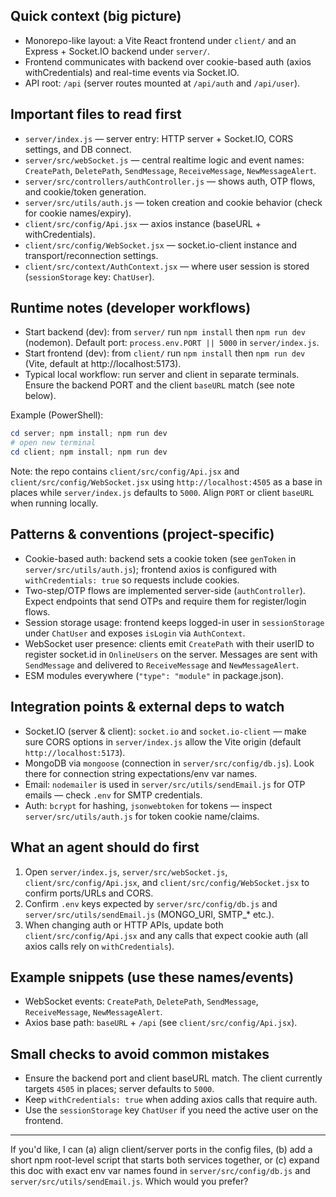 ## Quick context (big picture)

- Monorepo-like layout: a Vite React frontend under `client/` and an Express + Socket.IO backend under `server/`.
- Frontend communicates with backend over cookie-based auth (axios withCredentials) and real-time events via Socket.IO.
- API root: `/api` (server routes mounted at `/api/auth` and `/api/user`).

## Important files to read first

- `server/index.js` — server entry: HTTP server + Socket.IO, CORS settings, and DB connect.
- `server/src/webSocket.js` — central realtime logic and event names: `CreatePath`, `DeletePath`, `SendMessage`, `ReceiveMessage`, `NewMessageAlert`.
- `server/src/controllers/authController.js` — shows auth, OTP flows, and cookie/token generation.
- `server/src/utils/auth.js` — token creation and cookie behavior (check for cookie names/expiry).
- `client/src/config/Api.jsx` — axios instance (baseURL + withCredentials).
- `client/src/config/WebSocket.jsx` — socket.io-client instance and transport/reconnection settings.
- `client/src/context/AuthContext.jsx` — where user session is stored (`sessionStorage` key: `ChatUser`).

## Runtime notes (developer workflows)

- Start backend (dev): from `server/` run `npm install` then `npm run dev` (nodemon). Default port: `process.env.PORT || 5000` in `server/index.js`.
- Start frontend (dev): from `client/` run `npm install` then `npm run dev` (Vite, default at http://localhost:5173).
- Typical local workflow: run server and client in separate terminals. Ensure the backend PORT and the client `baseURL` match (see note below).

Example (PowerShell):

```powershell
cd server; npm install; npm run dev
# open new terminal
cd client; npm install; npm run dev
```

Note: the repo contains `client/src/config/Api.jsx` and `client/src/config/WebSocket.jsx` using `http://localhost:4505` as a base in places while `server/index.js` defaults to `5000`. Align `PORT` or client `baseURL` when running locally.

## Patterns & conventions (project-specific)

- Cookie-based auth: backend sets a cookie token (see `genToken` in `server/src/utils/auth.js`); frontend axios is configured with `withCredentials: true` so requests include cookies.
- Two-step/OTP flows are implemented server-side (`authController`). Expect endpoints that send OTPs and require them for register/login flows.
- Session storage usage: frontend keeps logged-in user in `sessionStorage` under `ChatUser` and exposes `isLogin` via `AuthContext`.
- WebSocket user presence: clients emit `CreatePath` with their userID to register socket.id in `OnlineUsers` on the server. Messages are sent with `SendMessage` and delivered to `ReceiveMessage` and `NewMessageAlert`.
- ESM modules everywhere (`"type": "module"` in package.json).

## Integration points & external deps to watch

- Socket.IO (server & client): `socket.io` and `socket.io-client` — make sure CORS options in `server/index.js` allow the Vite origin (default `http://localhost:5173`).
- MongoDB via `mongoose` (connection in `server/src/config/db.js`). Look there for connection string expectations/env var names.
- Email: `nodemailer` is used in `server/src/utils/sendEmail.js` for OTP emails — check `.env` for SMTP credentials.
- Auth: `bcrypt` for hashing, `jsonwebtoken` for tokens — inspect `server/src/utils/auth.js` for token cookie name/claims.

## What an agent should do first

1. Open `server/index.js`, `server/src/webSocket.js`, `client/src/config/Api.jsx`, and `client/src/config/WebSocket.jsx` to confirm ports/URLs and CORS.
2. Confirm `.env` keys expected by `server/src/config/db.js` and `server/src/utils/sendEmail.js` (MONGO_URI, SMTP_* etc.).
3. When changing auth or HTTP APIs, update both `client/src/config/Api.jsx` and any calls that expect cookie auth (all axios calls rely on `withCredentials`).

## Example snippets (use these names/events)

- WebSocket events: `CreatePath`, `DeletePath`, `SendMessage`, `ReceiveMessage`, `NewMessageAlert`.
- Axios base path: `baseURL` + `/api` (see `client/src/config/Api.jsx`).

## Small checks to avoid common mistakes

- Ensure the backend port and client baseURL match. The client currently targets `4505` in places; server defaults to `5000`.
- Keep `withCredentials: true` when adding axios calls that require auth.
- Use the `sessionStorage` key `ChatUser` if you need the active user on the frontend.

---
If you'd like, I can (a) align client/server ports in the config files, (b) add a short npm root-level script that starts both services together, or (c) expand this doc with exact env var names found in `server/src/config/db.js` and `server/src/utils/sendEmail.js`. Which would you prefer? 
